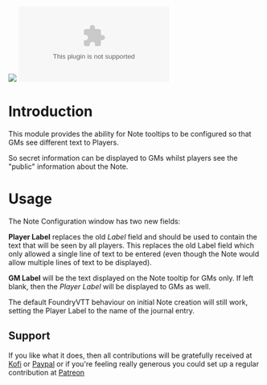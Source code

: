![](https://img.shields.io/badge/Foundry-v9-informational)
![Latest Release Download Count](https://img.shields.io/github/downloads/farling42/fvtt-gmtext-in-notes/latest/module.zip)

# Introduction

This module provides the ability for Note tooltips to be configured so that GMs see different text to Players.

So secret information can be displayed to GMs whilst players see the "public" information about the Note.

# Usage

The Note Configuration window has two new fields:

**Player Label** replaces the old *Label* field and should be used to contain the text that will be seen by all players.
This replaces the old Label field which only allowed a single line of text to be entered (even though the Note would allow multiple lines of text to be displayed).

**GM Label** will be the text displayed on the Note tooltip for GMs only. If left blank, then the *Player Label* will be displayed to GMs as well.

The default FoundryVTT behaviour on initial Note creation will still work, setting the Player Label to the name of the journal entry.

## Support

If you like what it does, then all contributions will be gratefully received at [Kofi](https://ko-fi.com/farling) or [Paypal](https://paypal.me/farling)
or if you're feeling really generous you could set up a regular contribution at [Patreon](https://www.patreon.com/amusingtime) 

